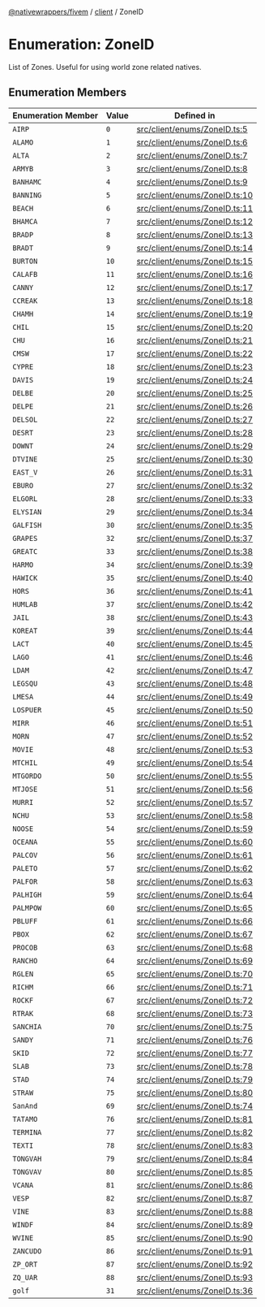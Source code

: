 [@nativewrappers/fivem](../../README.md) / [client](../README.md) / ZoneID

# Enumeration: ZoneID

List of Zones. Useful for using world zone related natives.

## Enumeration Members

| Enumeration Member | Value | Defined in |
| ------ | ------ | ------ |
| `AIRP` | `0` | [src/client/enums/ZoneID.ts:5](https://github.com/nativewrappers/fivem/blob/631c6d86e9569591c88ce277255e6c3e13e943cb/src/client/enums/ZoneID.ts#L5) |
| `ALAMO` | `1` | [src/client/enums/ZoneID.ts:6](https://github.com/nativewrappers/fivem/blob/631c6d86e9569591c88ce277255e6c3e13e943cb/src/client/enums/ZoneID.ts#L6) |
| `ALTA` | `2` | [src/client/enums/ZoneID.ts:7](https://github.com/nativewrappers/fivem/blob/631c6d86e9569591c88ce277255e6c3e13e943cb/src/client/enums/ZoneID.ts#L7) |
| `ARMYB` | `3` | [src/client/enums/ZoneID.ts:8](https://github.com/nativewrappers/fivem/blob/631c6d86e9569591c88ce277255e6c3e13e943cb/src/client/enums/ZoneID.ts#L8) |
| `BANHAMC` | `4` | [src/client/enums/ZoneID.ts:9](https://github.com/nativewrappers/fivem/blob/631c6d86e9569591c88ce277255e6c3e13e943cb/src/client/enums/ZoneID.ts#L9) |
| `BANNING` | `5` | [src/client/enums/ZoneID.ts:10](https://github.com/nativewrappers/fivem/blob/631c6d86e9569591c88ce277255e6c3e13e943cb/src/client/enums/ZoneID.ts#L10) |
| `BEACH` | `6` | [src/client/enums/ZoneID.ts:11](https://github.com/nativewrappers/fivem/blob/631c6d86e9569591c88ce277255e6c3e13e943cb/src/client/enums/ZoneID.ts#L11) |
| `BHAMCA` | `7` | [src/client/enums/ZoneID.ts:12](https://github.com/nativewrappers/fivem/blob/631c6d86e9569591c88ce277255e6c3e13e943cb/src/client/enums/ZoneID.ts#L12) |
| `BRADP` | `8` | [src/client/enums/ZoneID.ts:13](https://github.com/nativewrappers/fivem/blob/631c6d86e9569591c88ce277255e6c3e13e943cb/src/client/enums/ZoneID.ts#L13) |
| `BRADT` | `9` | [src/client/enums/ZoneID.ts:14](https://github.com/nativewrappers/fivem/blob/631c6d86e9569591c88ce277255e6c3e13e943cb/src/client/enums/ZoneID.ts#L14) |
| `BURTON` | `10` | [src/client/enums/ZoneID.ts:15](https://github.com/nativewrappers/fivem/blob/631c6d86e9569591c88ce277255e6c3e13e943cb/src/client/enums/ZoneID.ts#L15) |
| `CALAFB` | `11` | [src/client/enums/ZoneID.ts:16](https://github.com/nativewrappers/fivem/blob/631c6d86e9569591c88ce277255e6c3e13e943cb/src/client/enums/ZoneID.ts#L16) |
| `CANNY` | `12` | [src/client/enums/ZoneID.ts:17](https://github.com/nativewrappers/fivem/blob/631c6d86e9569591c88ce277255e6c3e13e943cb/src/client/enums/ZoneID.ts#L17) |
| `CCREAK` | `13` | [src/client/enums/ZoneID.ts:18](https://github.com/nativewrappers/fivem/blob/631c6d86e9569591c88ce277255e6c3e13e943cb/src/client/enums/ZoneID.ts#L18) |
| `CHAMH` | `14` | [src/client/enums/ZoneID.ts:19](https://github.com/nativewrappers/fivem/blob/631c6d86e9569591c88ce277255e6c3e13e943cb/src/client/enums/ZoneID.ts#L19) |
| `CHIL` | `15` | [src/client/enums/ZoneID.ts:20](https://github.com/nativewrappers/fivem/blob/631c6d86e9569591c88ce277255e6c3e13e943cb/src/client/enums/ZoneID.ts#L20) |
| `CHU` | `16` | [src/client/enums/ZoneID.ts:21](https://github.com/nativewrappers/fivem/blob/631c6d86e9569591c88ce277255e6c3e13e943cb/src/client/enums/ZoneID.ts#L21) |
| `CMSW` | `17` | [src/client/enums/ZoneID.ts:22](https://github.com/nativewrappers/fivem/blob/631c6d86e9569591c88ce277255e6c3e13e943cb/src/client/enums/ZoneID.ts#L22) |
| `CYPRE` | `18` | [src/client/enums/ZoneID.ts:23](https://github.com/nativewrappers/fivem/blob/631c6d86e9569591c88ce277255e6c3e13e943cb/src/client/enums/ZoneID.ts#L23) |
| `DAVIS` | `19` | [src/client/enums/ZoneID.ts:24](https://github.com/nativewrappers/fivem/blob/631c6d86e9569591c88ce277255e6c3e13e943cb/src/client/enums/ZoneID.ts#L24) |
| `DELBE` | `20` | [src/client/enums/ZoneID.ts:25](https://github.com/nativewrappers/fivem/blob/631c6d86e9569591c88ce277255e6c3e13e943cb/src/client/enums/ZoneID.ts#L25) |
| `DELPE` | `21` | [src/client/enums/ZoneID.ts:26](https://github.com/nativewrappers/fivem/blob/631c6d86e9569591c88ce277255e6c3e13e943cb/src/client/enums/ZoneID.ts#L26) |
| `DELSOL` | `22` | [src/client/enums/ZoneID.ts:27](https://github.com/nativewrappers/fivem/blob/631c6d86e9569591c88ce277255e6c3e13e943cb/src/client/enums/ZoneID.ts#L27) |
| `DESRT` | `23` | [src/client/enums/ZoneID.ts:28](https://github.com/nativewrappers/fivem/blob/631c6d86e9569591c88ce277255e6c3e13e943cb/src/client/enums/ZoneID.ts#L28) |
| `DOWNT` | `24` | [src/client/enums/ZoneID.ts:29](https://github.com/nativewrappers/fivem/blob/631c6d86e9569591c88ce277255e6c3e13e943cb/src/client/enums/ZoneID.ts#L29) |
| `DTVINE` | `25` | [src/client/enums/ZoneID.ts:30](https://github.com/nativewrappers/fivem/blob/631c6d86e9569591c88ce277255e6c3e13e943cb/src/client/enums/ZoneID.ts#L30) |
| `EAST_V` | `26` | [src/client/enums/ZoneID.ts:31](https://github.com/nativewrappers/fivem/blob/631c6d86e9569591c88ce277255e6c3e13e943cb/src/client/enums/ZoneID.ts#L31) |
| `EBURO` | `27` | [src/client/enums/ZoneID.ts:32](https://github.com/nativewrappers/fivem/blob/631c6d86e9569591c88ce277255e6c3e13e943cb/src/client/enums/ZoneID.ts#L32) |
| `ELGORL` | `28` | [src/client/enums/ZoneID.ts:33](https://github.com/nativewrappers/fivem/blob/631c6d86e9569591c88ce277255e6c3e13e943cb/src/client/enums/ZoneID.ts#L33) |
| `ELYSIAN` | `29` | [src/client/enums/ZoneID.ts:34](https://github.com/nativewrappers/fivem/blob/631c6d86e9569591c88ce277255e6c3e13e943cb/src/client/enums/ZoneID.ts#L34) |
| `GALFISH` | `30` | [src/client/enums/ZoneID.ts:35](https://github.com/nativewrappers/fivem/blob/631c6d86e9569591c88ce277255e6c3e13e943cb/src/client/enums/ZoneID.ts#L35) |
| `GRAPES` | `32` | [src/client/enums/ZoneID.ts:37](https://github.com/nativewrappers/fivem/blob/631c6d86e9569591c88ce277255e6c3e13e943cb/src/client/enums/ZoneID.ts#L37) |
| `GREATC` | `33` | [src/client/enums/ZoneID.ts:38](https://github.com/nativewrappers/fivem/blob/631c6d86e9569591c88ce277255e6c3e13e943cb/src/client/enums/ZoneID.ts#L38) |
| `HARMO` | `34` | [src/client/enums/ZoneID.ts:39](https://github.com/nativewrappers/fivem/blob/631c6d86e9569591c88ce277255e6c3e13e943cb/src/client/enums/ZoneID.ts#L39) |
| `HAWICK` | `35` | [src/client/enums/ZoneID.ts:40](https://github.com/nativewrappers/fivem/blob/631c6d86e9569591c88ce277255e6c3e13e943cb/src/client/enums/ZoneID.ts#L40) |
| `HORS` | `36` | [src/client/enums/ZoneID.ts:41](https://github.com/nativewrappers/fivem/blob/631c6d86e9569591c88ce277255e6c3e13e943cb/src/client/enums/ZoneID.ts#L41) |
| `HUMLAB` | `37` | [src/client/enums/ZoneID.ts:42](https://github.com/nativewrappers/fivem/blob/631c6d86e9569591c88ce277255e6c3e13e943cb/src/client/enums/ZoneID.ts#L42) |
| `JAIL` | `38` | [src/client/enums/ZoneID.ts:43](https://github.com/nativewrappers/fivem/blob/631c6d86e9569591c88ce277255e6c3e13e943cb/src/client/enums/ZoneID.ts#L43) |
| `KOREAT` | `39` | [src/client/enums/ZoneID.ts:44](https://github.com/nativewrappers/fivem/blob/631c6d86e9569591c88ce277255e6c3e13e943cb/src/client/enums/ZoneID.ts#L44) |
| `LACT` | `40` | [src/client/enums/ZoneID.ts:45](https://github.com/nativewrappers/fivem/blob/631c6d86e9569591c88ce277255e6c3e13e943cb/src/client/enums/ZoneID.ts#L45) |
| `LAGO` | `41` | [src/client/enums/ZoneID.ts:46](https://github.com/nativewrappers/fivem/blob/631c6d86e9569591c88ce277255e6c3e13e943cb/src/client/enums/ZoneID.ts#L46) |
| `LDAM` | `42` | [src/client/enums/ZoneID.ts:47](https://github.com/nativewrappers/fivem/blob/631c6d86e9569591c88ce277255e6c3e13e943cb/src/client/enums/ZoneID.ts#L47) |
| `LEGSQU` | `43` | [src/client/enums/ZoneID.ts:48](https://github.com/nativewrappers/fivem/blob/631c6d86e9569591c88ce277255e6c3e13e943cb/src/client/enums/ZoneID.ts#L48) |
| `LMESA` | `44` | [src/client/enums/ZoneID.ts:49](https://github.com/nativewrappers/fivem/blob/631c6d86e9569591c88ce277255e6c3e13e943cb/src/client/enums/ZoneID.ts#L49) |
| `LOSPUER` | `45` | [src/client/enums/ZoneID.ts:50](https://github.com/nativewrappers/fivem/blob/631c6d86e9569591c88ce277255e6c3e13e943cb/src/client/enums/ZoneID.ts#L50) |
| `MIRR` | `46` | [src/client/enums/ZoneID.ts:51](https://github.com/nativewrappers/fivem/blob/631c6d86e9569591c88ce277255e6c3e13e943cb/src/client/enums/ZoneID.ts#L51) |
| `MORN` | `47` | [src/client/enums/ZoneID.ts:52](https://github.com/nativewrappers/fivem/blob/631c6d86e9569591c88ce277255e6c3e13e943cb/src/client/enums/ZoneID.ts#L52) |
| `MOVIE` | `48` | [src/client/enums/ZoneID.ts:53](https://github.com/nativewrappers/fivem/blob/631c6d86e9569591c88ce277255e6c3e13e943cb/src/client/enums/ZoneID.ts#L53) |
| `MTCHIL` | `49` | [src/client/enums/ZoneID.ts:54](https://github.com/nativewrappers/fivem/blob/631c6d86e9569591c88ce277255e6c3e13e943cb/src/client/enums/ZoneID.ts#L54) |
| `MTGORDO` | `50` | [src/client/enums/ZoneID.ts:55](https://github.com/nativewrappers/fivem/blob/631c6d86e9569591c88ce277255e6c3e13e943cb/src/client/enums/ZoneID.ts#L55) |
| `MTJOSE` | `51` | [src/client/enums/ZoneID.ts:56](https://github.com/nativewrappers/fivem/blob/631c6d86e9569591c88ce277255e6c3e13e943cb/src/client/enums/ZoneID.ts#L56) |
| `MURRI` | `52` | [src/client/enums/ZoneID.ts:57](https://github.com/nativewrappers/fivem/blob/631c6d86e9569591c88ce277255e6c3e13e943cb/src/client/enums/ZoneID.ts#L57) |
| `NCHU` | `53` | [src/client/enums/ZoneID.ts:58](https://github.com/nativewrappers/fivem/blob/631c6d86e9569591c88ce277255e6c3e13e943cb/src/client/enums/ZoneID.ts#L58) |
| `NOOSE` | `54` | [src/client/enums/ZoneID.ts:59](https://github.com/nativewrappers/fivem/blob/631c6d86e9569591c88ce277255e6c3e13e943cb/src/client/enums/ZoneID.ts#L59) |
| `OCEANA` | `55` | [src/client/enums/ZoneID.ts:60](https://github.com/nativewrappers/fivem/blob/631c6d86e9569591c88ce277255e6c3e13e943cb/src/client/enums/ZoneID.ts#L60) |
| `PALCOV` | `56` | [src/client/enums/ZoneID.ts:61](https://github.com/nativewrappers/fivem/blob/631c6d86e9569591c88ce277255e6c3e13e943cb/src/client/enums/ZoneID.ts#L61) |
| `PALETO` | `57` | [src/client/enums/ZoneID.ts:62](https://github.com/nativewrappers/fivem/blob/631c6d86e9569591c88ce277255e6c3e13e943cb/src/client/enums/ZoneID.ts#L62) |
| `PALFOR` | `58` | [src/client/enums/ZoneID.ts:63](https://github.com/nativewrappers/fivem/blob/631c6d86e9569591c88ce277255e6c3e13e943cb/src/client/enums/ZoneID.ts#L63) |
| `PALHIGH` | `59` | [src/client/enums/ZoneID.ts:64](https://github.com/nativewrappers/fivem/blob/631c6d86e9569591c88ce277255e6c3e13e943cb/src/client/enums/ZoneID.ts#L64) |
| `PALMPOW` | `60` | [src/client/enums/ZoneID.ts:65](https://github.com/nativewrappers/fivem/blob/631c6d86e9569591c88ce277255e6c3e13e943cb/src/client/enums/ZoneID.ts#L65) |
| `PBLUFF` | `61` | [src/client/enums/ZoneID.ts:66](https://github.com/nativewrappers/fivem/blob/631c6d86e9569591c88ce277255e6c3e13e943cb/src/client/enums/ZoneID.ts#L66) |
| `PBOX` | `62` | [src/client/enums/ZoneID.ts:67](https://github.com/nativewrappers/fivem/blob/631c6d86e9569591c88ce277255e6c3e13e943cb/src/client/enums/ZoneID.ts#L67) |
| `PROCOB` | `63` | [src/client/enums/ZoneID.ts:68](https://github.com/nativewrappers/fivem/blob/631c6d86e9569591c88ce277255e6c3e13e943cb/src/client/enums/ZoneID.ts#L68) |
| `RANCHO` | `64` | [src/client/enums/ZoneID.ts:69](https://github.com/nativewrappers/fivem/blob/631c6d86e9569591c88ce277255e6c3e13e943cb/src/client/enums/ZoneID.ts#L69) |
| `RGLEN` | `65` | [src/client/enums/ZoneID.ts:70](https://github.com/nativewrappers/fivem/blob/631c6d86e9569591c88ce277255e6c3e13e943cb/src/client/enums/ZoneID.ts#L70) |
| `RICHM` | `66` | [src/client/enums/ZoneID.ts:71](https://github.com/nativewrappers/fivem/blob/631c6d86e9569591c88ce277255e6c3e13e943cb/src/client/enums/ZoneID.ts#L71) |
| `ROCKF` | `67` | [src/client/enums/ZoneID.ts:72](https://github.com/nativewrappers/fivem/blob/631c6d86e9569591c88ce277255e6c3e13e943cb/src/client/enums/ZoneID.ts#L72) |
| `RTRAK` | `68` | [src/client/enums/ZoneID.ts:73](https://github.com/nativewrappers/fivem/blob/631c6d86e9569591c88ce277255e6c3e13e943cb/src/client/enums/ZoneID.ts#L73) |
| `SANCHIA` | `70` | [src/client/enums/ZoneID.ts:75](https://github.com/nativewrappers/fivem/blob/631c6d86e9569591c88ce277255e6c3e13e943cb/src/client/enums/ZoneID.ts#L75) |
| `SANDY` | `71` | [src/client/enums/ZoneID.ts:76](https://github.com/nativewrappers/fivem/blob/631c6d86e9569591c88ce277255e6c3e13e943cb/src/client/enums/ZoneID.ts#L76) |
| `SKID` | `72` | [src/client/enums/ZoneID.ts:77](https://github.com/nativewrappers/fivem/blob/631c6d86e9569591c88ce277255e6c3e13e943cb/src/client/enums/ZoneID.ts#L77) |
| `SLAB` | `73` | [src/client/enums/ZoneID.ts:78](https://github.com/nativewrappers/fivem/blob/631c6d86e9569591c88ce277255e6c3e13e943cb/src/client/enums/ZoneID.ts#L78) |
| `STAD` | `74` | [src/client/enums/ZoneID.ts:79](https://github.com/nativewrappers/fivem/blob/631c6d86e9569591c88ce277255e6c3e13e943cb/src/client/enums/ZoneID.ts#L79) |
| `STRAW` | `75` | [src/client/enums/ZoneID.ts:80](https://github.com/nativewrappers/fivem/blob/631c6d86e9569591c88ce277255e6c3e13e943cb/src/client/enums/ZoneID.ts#L80) |
| `SanAnd` | `69` | [src/client/enums/ZoneID.ts:74](https://github.com/nativewrappers/fivem/blob/631c6d86e9569591c88ce277255e6c3e13e943cb/src/client/enums/ZoneID.ts#L74) |
| `TATAMO` | `76` | [src/client/enums/ZoneID.ts:81](https://github.com/nativewrappers/fivem/blob/631c6d86e9569591c88ce277255e6c3e13e943cb/src/client/enums/ZoneID.ts#L81) |
| `TERMINA` | `77` | [src/client/enums/ZoneID.ts:82](https://github.com/nativewrappers/fivem/blob/631c6d86e9569591c88ce277255e6c3e13e943cb/src/client/enums/ZoneID.ts#L82) |
| `TEXTI` | `78` | [src/client/enums/ZoneID.ts:83](https://github.com/nativewrappers/fivem/blob/631c6d86e9569591c88ce277255e6c3e13e943cb/src/client/enums/ZoneID.ts#L83) |
| `TONGVAH` | `79` | [src/client/enums/ZoneID.ts:84](https://github.com/nativewrappers/fivem/blob/631c6d86e9569591c88ce277255e6c3e13e943cb/src/client/enums/ZoneID.ts#L84) |
| `TONGVAV` | `80` | [src/client/enums/ZoneID.ts:85](https://github.com/nativewrappers/fivem/blob/631c6d86e9569591c88ce277255e6c3e13e943cb/src/client/enums/ZoneID.ts#L85) |
| `VCANA` | `81` | [src/client/enums/ZoneID.ts:86](https://github.com/nativewrappers/fivem/blob/631c6d86e9569591c88ce277255e6c3e13e943cb/src/client/enums/ZoneID.ts#L86) |
| `VESP` | `82` | [src/client/enums/ZoneID.ts:87](https://github.com/nativewrappers/fivem/blob/631c6d86e9569591c88ce277255e6c3e13e943cb/src/client/enums/ZoneID.ts#L87) |
| `VINE` | `83` | [src/client/enums/ZoneID.ts:88](https://github.com/nativewrappers/fivem/blob/631c6d86e9569591c88ce277255e6c3e13e943cb/src/client/enums/ZoneID.ts#L88) |
| `WINDF` | `84` | [src/client/enums/ZoneID.ts:89](https://github.com/nativewrappers/fivem/blob/631c6d86e9569591c88ce277255e6c3e13e943cb/src/client/enums/ZoneID.ts#L89) |
| `WVINE` | `85` | [src/client/enums/ZoneID.ts:90](https://github.com/nativewrappers/fivem/blob/631c6d86e9569591c88ce277255e6c3e13e943cb/src/client/enums/ZoneID.ts#L90) |
| `ZANCUDO` | `86` | [src/client/enums/ZoneID.ts:91](https://github.com/nativewrappers/fivem/blob/631c6d86e9569591c88ce277255e6c3e13e943cb/src/client/enums/ZoneID.ts#L91) |
| `ZP_ORT` | `87` | [src/client/enums/ZoneID.ts:92](https://github.com/nativewrappers/fivem/blob/631c6d86e9569591c88ce277255e6c3e13e943cb/src/client/enums/ZoneID.ts#L92) |
| `ZQ_UAR` | `88` | [src/client/enums/ZoneID.ts:93](https://github.com/nativewrappers/fivem/blob/631c6d86e9569591c88ce277255e6c3e13e943cb/src/client/enums/ZoneID.ts#L93) |
| `golf` | `31` | [src/client/enums/ZoneID.ts:36](https://github.com/nativewrappers/fivem/blob/631c6d86e9569591c88ce277255e6c3e13e943cb/src/client/enums/ZoneID.ts#L36) |
